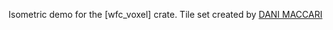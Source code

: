 Isometric demo for the [wfc_voxel] crate. Tile set created by [DANI MACCARI](https://dani-maccari.itch.io/cardboard-castles)